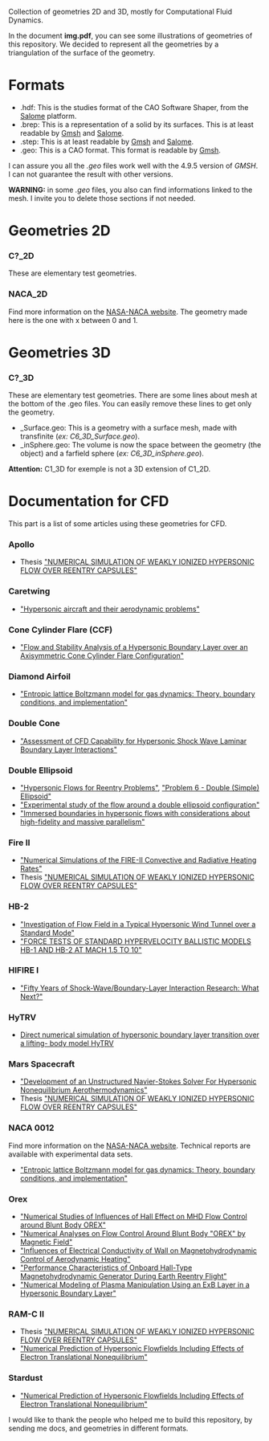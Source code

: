 Collection of geometries 2D and 3D, mostly for Computational Fluid Dynamics.

In the document **img.pdf**, you can see some illustrations of geometries of this repository. We decided to represent all the geometries by a triangulation of the surface of the geometry.

# Formats
* .hdf: This is the studies format of the CAO Software Shaper, from the [Salome](https://docs.salome-platform.org/latest/main/index.html) platform.
* .brep: This is a representation of a solid by its surfaces. This is at least readable by [Gmsh](https://gmsh.info/) and [Salome](https://www.salome-platform.org/).
* .step: This is at least readable by [Gmsh](https://gmsh.info/) and [Salome](https://docs.salome-platform.org/latest/main/index.html).
* .geo: This is a CAO format. This format is readable by [Gmsh](https://gmsh.info/).

I can assure you all the _.geo_ files work well with the 4.9.5 version of _GMSH_. I can not guarantee the result with other versions.

**WARNING:** in some _.geo_ files, you also can find informations linked to the mesh. I invite you to delete those sections if not needed.

# Geometries 2D

### C?_2D
These are elementary test geometries.

### NACA_2D
Find more information on the [NASA-NACA website](https://turbmodels.larc.nasa.gov/naca0012_val.html). The geometry made here is the one with x between 0 and 1.

# Geometries 3D

### C?_3D
These are elementary test geometries. There are some lines about mesh at the bottom of the .geo files. You can easily remove these lines to get only the geometry.

* _Surface.geo: This is a geometry with a surface mesh, made with transfinite (_ex: C6_3D_Surface.geo_).
* _inSphere.geo: The volume is now the space between the geometry (the object) and a farfield sphere (_ex: C6_3D_inSphere.geo_).

**Attention:** C1_3D for exemple is not a 3D extension of C1_2D.


# Documentation for CFD
This part is a list of some articles using these geometries for CFD.

### Apollo
* Thesis ["NUMERICAL SIMULATION OF
  WEAKLY IONIZED HYPERSONIC
  FLOW OVER REENTRY CAPSULES"](https://web.archive.org/web/20170809050846id_/http://ngpdlab.engin.umich.edu/files/papers/Scalabrin.pdf)

[//]: <> (<img src="./img/Apollo_2D.png" alt="Test" style="height: 50px; width:50px;"/>)

### Caretwing
* ["Hypersonic aircraft and their aerodynamic problems"](https://www.sciencedirect.com/science/article/pii/0376042165900060)

### Cone Cylinder Flare (CCF)
* ["Flow and Stability Analysis of a Hypersonic Boundary Layer over an Axisymmetric Cone Cylinder Flare Configuration"](https://arc.aiaa.org/doi/abs/10.2514/6.2019-2115)

### Diamond Airfoil
* ["Entropic
  lattice Boltzmann model for gas dynamics: Theory,
  boundary conditions, and implementation"](https://journals.aps.org/pre/abstract/10.1103/PhysRevE.93.063302)

### Double Cone
* ["Assessment of CFD Capability for Hypersonic Shock
  Wave Laminar Boundary Layer Interactions"](https://www.mdpi.com/2226-4310/4/2/25)

### Double Ellipsoid

* ["Hypersonic Flows for Reentry Problems"](https://link.springer.com/book/10.1007/978-3-642-76527-8), ["Problem 6 - Double (Simple) Ellipsoid"](https://link.springer.com/content/pdf/10.1007/978-3-642-76527-8_6.pdf)
* ["Experimental study of the flow around a double ellipsoid configuration"](https://link.springer.com/chapter/10.1007/978-3-642-76527-8_27)
* ["Immersed boundaries in hypersonic flows with considerations about high-fidelity and massive parallelism"](https://www.researchgate.net/profile/Thibault-Bridel-Bertomeu/publication/362945337_Immersed_Boundaries_In_Hypersonic_Flows_With_Considerations_About_High-Fidelity_and_Massive_Parallelism/links/630887bb61e4553b953c33fe/Immersed-Boundaries-In-Hypersonic-Flows-With-Considerations-About-High-Fidelity-and-Massive-Parallelism.pdf)

### Fire II
* ["Numerical Simulations of the FIRE-II Convective and
  Radiative Heating Rates"](https://arc.aiaa.org/doi/abs/10.2514/6.2007-4044)
* Thesis ["NUMERICAL SIMULATION OF
    WEAKLY IONIZED HYPERSONIC
    FLOW OVER REENTRY CAPSULES"](https://web.archive.org/web/20170809050846id_/http://ngpdlab.engin.umich.edu/files/papers/Scalabrin.pdf)

### HB-2
* ["Investigation of Flow Field in a Typical Hypersonic Wind Tunnel over a Standard Mode"](https://www.jafmonline.net/JournalArchive/article_1406_5398e030ad9578c4091a0621d36f5ee1.pdf)
* ["FORCE TESTS OF STANDARD HYPERVELOCITY BALLISTIC MODELS HB-1 AND HB-2 AT MACH 1.5 TO 10"](https://apps.dtic.mil/sti/pdfs/AD0412651.pdf)

### HIFIRE I
* ["Fifty Years of Shock-Wave/Boundary-Layer Interaction Research: What Next?"](https://arc.aiaa.org/doi/abs/10.2514/2.1476)

### HyTRV
* [Direct numerical simulation of hypersonic
  boundary layer transition over a lifting-
  body model HyTRV](https://link.springer.com/content/pdf/10.1186/s42774-021-00082-x.pdf?pdf=button%20sticky)

### Mars Spacecraft
* ["Development of an Unstructured Navier-Stokes Solver
  For Hypersonic Nonequilibrium Aerothermodynamics"](https://arc.aiaa.org/doi/abs/10.2514/6.2005-5203)
* Thesis ["NUMERICAL SIMULATION OF
  WEAKLY IONIZED HYPERSONIC
  FLOW OVER REENTRY CAPSULES"](https://web.archive.org/web/20170809050846id_/http://ngpdlab.engin.umich.edu/files/papers/Scalabrin.pdf)

### NACA 0012
Find more information on the [NASA-NACA website](https://turbmodels.larc.nasa.gov/naca0012_val.html).
Technical reports are available with experimental data sets.
* ["Entropic
  lattice Boltzmann model for gas dynamics: Theory,
  boundary conditions, and implementation"](https://journals.aps.org/pre/abstract/10.1103/PhysRevE.93.063302)

### Orex
* ["Numerical Studies of Influences of Hall Effect on MHD Flow
  Control around Blunt Body OREX"](https://arc.aiaa.org/doi/abs/10.2514/6.2004-2561)
* ["Numerical Analyses on Flow Control Around Blunt Body "OREX" by Magnetic Field"](https://arc.aiaa.org/doi/abs/10.2514/6.2003-3760)
* ["Influences of Electrical Conductivity of Wall on
  Magnetohydrodynamic Control of Aerodynamic Heating"](https://arc.aiaa.org/doi/abs/10.2514/1.13770?journalCode=jsr)
* ["Performance Characteristics of Onboard Hall-Type
  Magnetohydrodynamic Generator
  During Earth Reentry Flight"](https://arc.aiaa.org/doi/abs/10.2514/1.B35364)
* ["Numerical Modeling of Plasma Manipulation Using an
  ExB Layer in a Hypersonic Boundary Layer"](https://arc.aiaa.org/doi/abs/10.2514/6.2009-3732)

### RAM-C II
* Thesis ["NUMERICAL SIMULATION OF
  WEAKLY IONIZED HYPERSONIC
  FLOW OVER REENTRY CAPSULES"](https://web.archive.org/web/20170809050846id_/http://ngpdlab.engin.umich.edu/files/papers/Scalabrin.pdf)
* ["Numerical Prediction of Hypersonic Flowfields Including Effects
  of Electron Translational Nonequilibrium"](https://arc.aiaa.org/doi/10.2514/1.T3963)

### Stardust
* ["Numerical Prediction of Hypersonic Flowfields Including Effects
  of Electron Translational Nonequilibrium"](https://arc.aiaa.org/doi/10.2514/1.T3963)



I would like to thank the people who helped me to build this repository, by sending me docs, and geometries in different formats.
